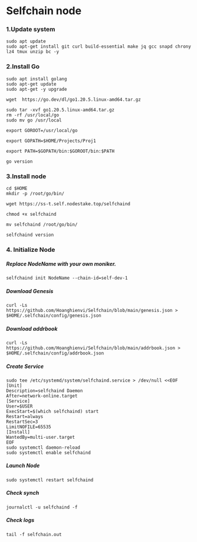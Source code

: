 # Selfchain node

### 1.Update system
```
sudo apt update
sudo apt-get install git curl build-essential make jq gcc snapd chrony lz4 tmux unzip bc -y
```

### 2.Install Go
```
sudo apt install golang  
sudo apt-get update  
sudo apt-get -y upgrade  

wget  https://go.dev/dl/go1.20.5.linux-amd64.tar.gz 

sudo tar -xvf go1.20.5.linux-amd64.tar.gz   
rm -rf /usr/local/go
sudo mv go /usr/local  

export GOROOT=/usr/local/go 

export GOPATH=$HOME/Projects/Proj1 

export PATH=$GOPATH/bin:$GOROOT/bin:$PATH 

go version 

```
### 3.Install node

```
cd $HOME
mkdir -p /root/go/bin/
```
```
wget https://ss-t.self.nodestake.top/selfchaind
```
```
chmod +x selfchaind
```
```
mv selfchaind /root/go/bin/
```
```
selfchaind version 
```
### 4. Initialize Node
##### Replace NodeName with your own moniker.

```
selfchaind init NodeName --chain-id=self-dev-1
```

##### Download Genesis
```
curl -Ls https://github.com/Hoanghienvi/Selfchain/blob/main/genesis.json > $HOME/.selfchain/config/genesis.json
```
##### Download addrbook
```
curl -Ls https://github.com/Hoanghienvi/Selfchain/blob/main/addrbook.json > $HOME/.selfchain/config/addrbook.json
```
##### Create Service
```
sudo tee /etc/systemd/system/selfchaind.service > /dev/null <<EOF
[Unit]
Description=selfchaind Daemon
After=network-online.target
[Service]
User=$USER
ExecStart=$(which selfchaind) start
Restart=always
RestartSec=3
LimitNOFILE=65535
[Install]
WantedBy=multi-user.target
EOF
sudo systemctl daemon-reload
sudo systemctl enable selfchaind
```
##### Launch Node
```
sudo systemctl restart selfchaind
```
##### Check synch
```
journalctl -u selfchaind -f
```
##### Check logs
```
tail -f selfchain.out
```
